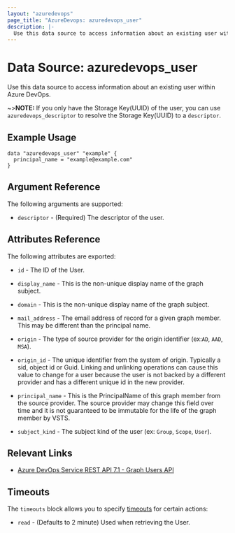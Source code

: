 ```yaml
---
layout: "azuredevops"
page_title: "AzureDevops: azuredevops_user"
description: |-
  Use this data source to access information about an existing user within Azure DevOps.
---
```


# Data Source: azuredevops_user

Use this data source to access information about an existing user within Azure DevOps.

~>**NOTE:** If you only have the Storage Key(UUID) of the user, you can use `azuredevops_descriptor` to resolve the Storage Key(UUID) to a `descriptor`.

## Example Usage

```hcl
data "azuredevops_user" "example" {
  principal_name = "example@example.com"
}
```

## Argument Reference

The following arguments are supported:

* `descriptor` - (Required) The descriptor of the user.

## Attributes Reference

The following attributes are exported:

* `id` - The ID of the User.

* `display_name` - This is the non-unique display name of the graph subject.

* `domain` - This is the non-unique display name of the graph subject.

* `mail_address` - The email address of record for a given graph member. This may be different than the principal name.

* `origin` - The type of source provider for the origin identifier (ex:`AD`, `AAD`, `MSA`).

* `origin_id` - The unique identifier from the system of origin. Typically a sid, object id or Guid. Linking and unlinking operations can cause this value to change for a user because the user is not backed by a different provider and has a different unique id in the new provider.

* `principal_name` - This is the PrincipalName of this graph member from the source provider. The source provider may change this field over time and it is not guaranteed to be immutable for the life of the graph member by VSTS.

* `subject_kind` - The subject kind of the user (ex: `Group`, `Scope`, `User`).

## Relevant Links

- [Azure DevOps Service REST API 7.1 - Graph Users API](https://learn.microsoft.com/en-us/rest/api/azure/devops/graph/users/get?view=azure-devops-rest-7.1)

## Timeouts

The `timeouts` block allows you to specify [timeouts](https://developer.hashicorp.com/terraform/language/resources/syntax#operation-timeouts) for certain actions:

* `read` - (Defaults to 2 minute) Used when retrieving the User.